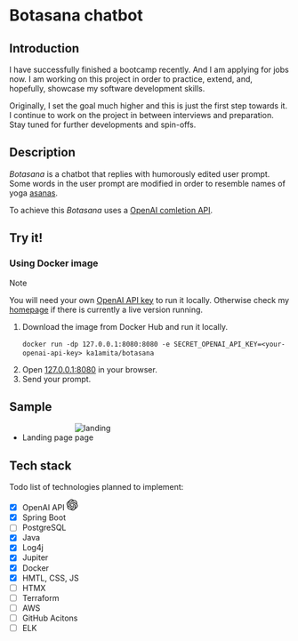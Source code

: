 # Botasana chatbot

## Introduction

I have successfully finished a bootcamp recently. And I am applying for jobs now. 
I am working on this project in order to practice, extend, and, hopefully, showcase my software development skills.

Originally, I set the goal much higher and this is just the first step towards it.
I continue to work on the project in between interviews and preparation.
Stay tuned for further developments and spin-offs.

## Description

_Botasana_ is a chatbot that replies with humorously edited user prompt. Some words in the user prompt are modified in order to resemble names of yoga [asanas](https://en.wikipedia.org/wiki/Asana).

To achieve this _Botasana_ uses a [OpenAI comletion API](https://platform.openai.com/docs/guides/text-generation).

## Try it!

### Using Docker image

> [!Note]
> You will need your own [OpenAI API key](https://platform.openai.com/docs/quickstart/account-setup) to run it locally. Otherwise check my [homepage](ka1amita.github.io) if there is currently a live version running.

1. Download the image from Docker Hub and run it locally.
   ```shell
   docker run -dp 127.0.0.1:8080:8080 -e SECRET_OPENAI_API_KEY=<your-openai-api-key> ka1amita/botasana
   ```
1. Open [127.0.0.1:8080](http://127.0.0.1:8080) in your browser.
1. Send your prompt.

## Sample

+ Landing page
  <img alt="landing page" src="/../main/assets/images/landing-page.png" style="max-width: 100px;">

## Tech stack

Todo list of technologies planned to implement:
+ [x] OpenAI API <img alt="OpenAI" class="icon" style="height: 20px" src="readme-img/openai.svg"/>
+ [x] Spring Boot 
+ [ ] PostgreSQL
+ [x] Java
+ [x] Log4j
+ [x] Jupiter
+ [x] Docker
+ [X] HMTL, CSS, JS
+ [ ] HTMX
+ [ ] Terraform
+ [ ] AWS
+ [ ] GitHub Acitons
+ [ ] ELK
